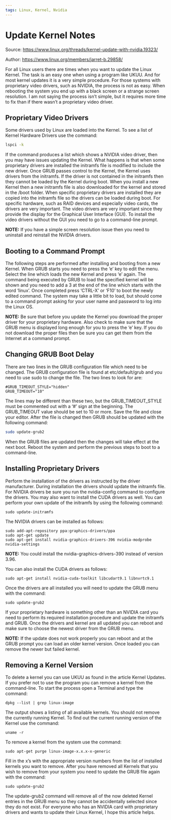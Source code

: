 ```yaml
---
tags: Linux, Kernel, Nvidia
---
```


# Update Kernel Notes

Source: https://www.linux.org/threads/kernel-update-with-nvidia.19323/

Author: https://www.linux.org/members/jarret-b.29858/

For all Linux users there are times when you want to update the Linux Kernel.
The task is an easy one when using a program like UKUU. And for most kernel
updates it is a very simple procedure. For those systems with proprietary video
drivers, such as NVIDIA, the process is not as easy. When rebooting the system
you end up with a black screen or a strange screen resolution. I am not saying
the process isn’t simple, but it requires more time to fix than if there wasn’t
a proprietary video driver.

## Proprietary Video Drivers

Some drivers used by Linux are loaded into the Kernel. To see a list of Kernel
Hardware Drivers use the command:

```bash
lspci -k
```

If the command produces a list which shows a NVIDIA video driver, then you may
have issues updating the Kernel. What happens is that when some proprietary
drivers are installed the initramfs file is modified to include the new driver.
Once GRUB passes control to the Kernel, the Kernel uses drivers from the
initramfs. If the driver is not contained in the initramfs then they cannot be
loaded by the Kernel during boot. When you install a new Kernel then a new
initramfs file is also downloaded for the kernel and stored in the /boot folder.
When specific proprietary drivers are installed they are copied into the
initramfs file so the drivers can be loaded during boot. For specific hardware,
such as RAID devices and especially video cards, the drivers are very important.
The video drivers are very important since they provide the display for the
Graphical User Interface (GUI). To install the video drivers without the GUI you
need to go to a command-line prompt.

**NOTE:** If you have a simple screen resolution issue then you need to
uninstall and reinstall the NVIDIA drivers.

## Booting to a Command Prompt

The following steps are performed after installing and booting from a new
Kernel. When GRUB starts you need to press the ‘e’ key to edit the menu. Select
the line which loads the new Kernel and press ‘e’ again. The command being
executed by GRUB to load the specified kernel will be shown and you need to add
a 3 at the end of the line which starts with the word ‘linux’. Once completed
press ‘CTRL-X’ or ‘F10’ to boot the newly edited command. The system may take a
little bit to load, but should come to a command prompt asking for your user
name and password to log into the Linux OS.

**NOTE:** Be sure that before you update the Kernel you download the proper
driver for your proprietary hardware. Also check to make sure that the GRUB menu
is displayed long enough for you to press the ‘e’ key. If you do not download
the proper files then be sure you can get them from the Internet at a command
prompt.

## Changing GRUB Boot Delay

There are two lines in the GRUB configuration file which need to be changed. The
GRUB configuration file is found at etc/default/grub and you need to use sudo to
change the file. The two lines to look for are:

```
#GRUB_TIMEOUT_STYLE="hidden"
GRUB_TIMEOUT="10"
```

The lines may be different than these two, but the GRUB_TIMEOUT_STYLE must be
commented out with a ‘#’ sign at the beginning. The GRUB_TIMEOUT value should be
set to 10 or more. Save the file and close your editor. After the file is
changed then GRUB should be updated with the following command:

```bash
sudo update-grub2
```

When the GRUB files are updated then the changes will take effect at the next
boot. Reboot the system and perform the previous steps to boot to a
command-line.

## Installing Proprietary Drivers

Perform the installation of the drivers as instructed by the driver
manufacturer. During installation the drivers should update the initramfs file.
For NVIDIA drivers be sure you run the nvidia-config command to configure the
drivers. You may also want to install the CUDA drivers as well. You can perform
your own update of the initramfs by using the following command:

```
sudo update-initramfs
```

The NVIDIA drivers can be installed as follows:

```
sudo add-apt-repository ppa:graphics-drivers/ppa
sudo apt-get update
sudo apt-get install nvidia-graphics-drivers-396 nvidia-modprobe nvidia-settings
```

**NOTE:** You could install the nvidia-graphics-drivers-390 instead of version
3.96.

You can also install the CUDA drivers as follows:

```
sudo apt-get install nvidia-cuda-toolkit libcudart9.1 libnvrtc9.1
```

Once the drivers are all installed you will need to update the GRUB menu with
the command:

```
sudo update-grub2
```

If your proprietary hardware is something other than an NVIDIA card you need to
perform its required installation procedure and update the initramfs and GRUB.
Once the drivers and kernel are all updated you can reboot and make sure to
choose the newest driver from the GRUB menu.

**NOTE:** If the update does not work properly you can reboot and at the GRUB
prompt you can load an older kernel version. Once loaded you can remove the
newer but failed kernel.

## Removing a Kernel Version

To delete a kernel you can use UKUU as found in the article Kernel Updates. If
you prefer not to use the program you can remove a kernel from the command-line.
To start the process open a Terminal and type the command:

```
dpkg --list | grep linux-image
```

The output shows a listing of all available kernels. You should not remove the
currently running Kernel. To find out the current running version of the Kernel
use the command:

```
uname -r
```

To remove a kernel from the system use the command:

```
sudo apt-get purge linux-image-x.x.x-x-generic
```

Fill in the x’s with the appropriate version numbers from the list of installed
kernels you want to remove. After you have removed all Kernels that you wish to
remove from your system you need to update the GRUB file again with the command:

```
sudo update-grub2
```

The update-grub2 command will remove all of the now deleted Kernel entries in
the GRUB menu so they cannot be accidentally selected since they do not exist.
For everyone who has an NVIDIA card with proprietary drivers and wants to update
their Linux Kernel, I hope this article helps.

